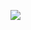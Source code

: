 [![](https://images.microbadger.com/badges/image/gwelican/znc.svg)](https://microbadger.com/images/gwelican/znc "Get your own image badge on microbadger.com")
